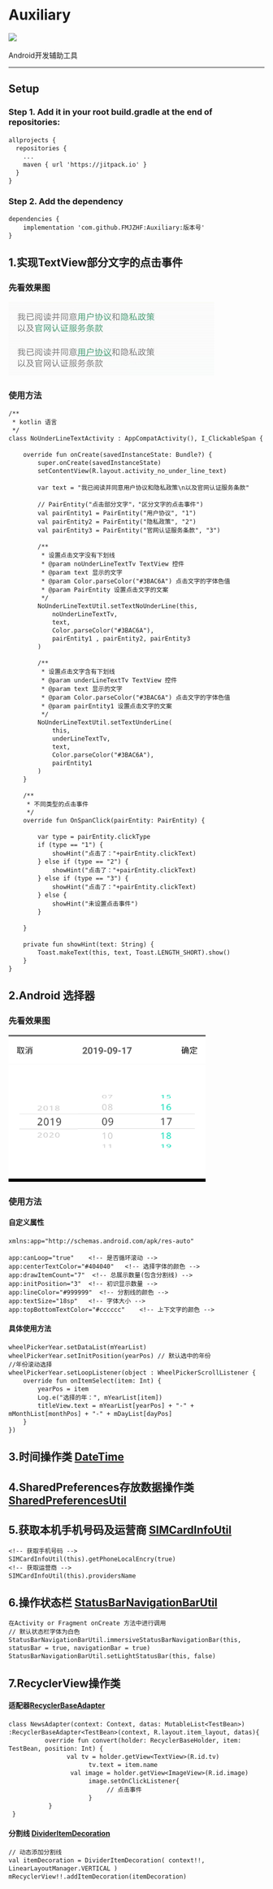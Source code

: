 # Auxiliary

[![](https://jitpack.io/v/FMJZHF/Auxiliary.svg)](https://jitpack.io/#FMJZHF/Auxiliary)

Android开发辅助工具
 *****
## Setup

### Step 1. Add it in your root build.gradle at the end of repositories:
```
allprojects {
  repositories {
    ...
    maven { url 'https://jitpack.io' }
  }
}

```
### Step 2. Add the dependency
```
dependencies {
    implementation 'com.github.FMJZHF:Auxiliary:版本号'
}
```
## 1.实现TextView部分文字的点击事件
### 先看效果图
![TextView部分文字的点击事件效果图](https://raw.githubusercontent.com/FMJZHF/Auxiliary/master/img_folder/textview.png)

### 使用方法
```
/**
 * kotlin 语言
 */
class NoUnderLineTextActivity : AppCompatActivity(), I_ClickableSpan {

    override fun onCreate(savedInstanceState: Bundle?) {
        super.onCreate(savedInstanceState)
        setContentView(R.layout.activity_no_under_line_text)

        var text = "我已阅读并同意用户协议和隐私政策\n以及官网认证服务条款"

        // PairEntity("点击部分文字"，"区分文字的点击事件")
        val pairEntity1 = PairEntity("用户协议", "1")
        val pairEntity2 = PairEntity("隐私政策", "2")
        val pairEntity3 = PairEntity("官网认证服务条款", "3")

        /**
         * 设置点击文字没有下划线
         * @param noUnderLineTextTv TextView 控件
         * @param text 显示的文字
         * @param Color.parseColor("#3BAC6A") 点击文字的字体色值
         * @param PairEntity 设置点击文字的文案
         */
        NoUnderLineTextUtil.setTextNoUnderLine(this,
            noUnderLineTextTv,
            text,
            Color.parseColor("#3BAC6A"),
            pairEntity1 , pairEntity2, pairEntity3
        )

        /**
         * 设置点击文字含有下划线
         * @param underLineTextTv TextView 控件
         * @param text 显示的文字
         * @param Color.parseColor("#3BAC6A") 点击文字的字体色值
         * @param pairEntity1 设置点击文字的文案
         */
        NoUnderLineTextUtil.setTextUnderLine(
            this,
            underLineTextTv,
            text,
            Color.parseColor("#3BAC6A"),
            pairEntity1
        )
    }

    /**
     * 不同类型的点击事件
     */
    override fun OnSpanClick(pairEntity: PairEntity) {

        var type = pairEntity.clickType
        if (type == "1") {
            showHint("点击了："+pairEntity.clickText)
        } else if (type == "2") {
            showHint("点击了："+pairEntity.clickText)
        } else if (type == "3") {
            showHint("点击了："+pairEntity.clickText)
        } else {
            showHint("未设置点击事件")
        }

    }

    private fun showHint(text: String) {
        Toast.makeText(this, text, Toast.LENGTH_SHORT).show()
    }
}
```
## 2.Android 选择器
### 先看效果图
![Android 选择器效果图](https://github.com/FMJZHF/Auxiliary/blob/master/img_folder/wheelpicker.png)

### 使用方法
#### 自定义属性
```
xmlns:app="http://schemas.android.com/apk/res-auto"
	
app:canLoop="true"    <!-- 是否循环滚动 -->
app:centerTextColor="#404040"   <!-- 选择字体的颜色 -->
app:drawItemCount="7"  <!-- 总展示数量(包含分割线) -->
app:initPosition="3"  <!-- 初识显示数量 -->
app:lineColor="#999999"  <!-- 分割线的颜色 -->
app:textSize="18sp"   <!-- 字体大小 -->
app:topBottomTextColor="#cccccc"    <!-- 上下文字的颜色 -->
```
#### 具体使用方法
```
wheelPickerYear.setDataList(mYearList)
wheelPickerYear.setInitPosition(yearPos) // 默认选中的年份
//年份滚动选择
wheelPickerYear.setLoopListener(object : WheelPickerScrollListener {
    override fun onItemSelect(item: Int) {
        yearPos = item
        Log.e("选择的年：", mYearList[item])
        titleView.text = mYearList[yearPos] + "-" + mMonthList[monthPos] + "-" + mDayList[dayPos]
    }
})	
```
## 3.时间操作类 [DateTime](https://github.com/FMJZHF/Auxiliary/blob/master/auxiliaryjar/src/main/java/com/zhf/auxiliaryjar/date/DateTime.kt)
## 4.SharedPreferences存放数据操作类 [SharedPreferencesUtil](https://github.com/FMJZHF/Auxiliary/blob/master/auxiliaryjar/src/main/java/com/zhf/auxiliaryjar/sharedPreferences/SharedPreferencesUtil.kt)
## 5.获取本机手机号码及运营商 [SIMCardInfoUtil](https://github.com/FMJZHF/Auxiliary/blob/master/auxiliaryjar/src/main/java/com/zhf/auxiliaryjar/simCard/SIMCardInfoUtil.kt)
```
<!-- 获取手机号码 -->
SIMCardInfoUtil(this).getPhoneLocalEncry(true)
<!-- 获取运营商 -->
SIMCardInfoUtil(this).providersName
```
## 6.操作状态栏 [StatusBarNavigationBarUtil](https://github.com/FMJZHF/Auxiliary/blob/master/auxiliaryjar/src/main/java/com/zhf/auxiliaryjar/statusBar/StatusBarNavigationBarUtil.kt)
```
在Activity or Fragment onCreate 方法中进行调用
// 默认状态栏字体为白色
StatusBarNavigationBarUtil.immersiveStatusBarNavigationBar(this, statusBar = true, navigationBar = true)
StatusBarNavigationBarUtil.setLightStatusBar(this, false)
```
## 7.RecyclerView操作类
####  适配器[RecyclerBaseAdapter](https://github.com/FMJZHF/Auxiliary/blob/master/auxiliaryjar/src/main/java/com/zhf/auxiliaryjar/recyclerview_adapter/RecyclerBaseAdapter.kt)
```
class NewsAdapter(context: Context, datas: MutableList<TestBean>) :RecyclerBaseAdapter<TestBean>(context, R.layout.item_layout, datas){
          override fun convert(holder: RecyclerBaseHolder, item: TestBean, position: Int) {
                val tv = holder.getView<TextView>(R.id.tv)
                      tv.text = item.name
                 val image = holder.getView<ImageView>(R.id.image)
                      image.setOnClickListener{
                           // 点击事件
                      }
           }
 }
```
#### 分割线 [DividerItemDecoration](https://github.com/FMJZHF/Auxiliary/blob/master/auxiliaryjar/src/main/java/com/zhf/auxiliaryjar/recyclerview_adapter/DividerItemDecoration.kt)
``` 
// 动态添加分割线
val itemDecoration = DividerItemDecoration( context!!, LinearLayoutManager.VERTICAL )
mRecyclerView!!.addItemDecoration(itemDecoration)
```
